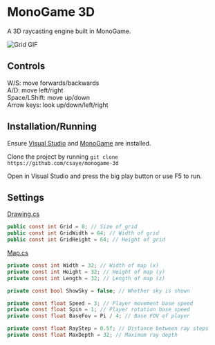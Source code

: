 # MonoGame 3D

A 3D raycasting engine built in MonoGame.

![Grid GIF](https://user-images.githubusercontent.com/27871609/114281435-988ab400-99fb-11eb-927c-273935e8ef42.gif)

## Controls

W/S: move forwards/backwards\
A/D: move left/right\
Space/LShift: move up/down\
Arrow keys: look up/down/left/right

## Installation/Running

Ensure [Visual Studio](https://visualstudio.microsoft.com/downloads/) and [MonoGame](https://www.monogame.net/downloads/) are installed.

Clone the project by running `git clone https://github.com/csaye/monogame-3d`

Open in Visual Studio and press the big play button or use F5 to run.

## Settings

[Drawing.cs](Mono3D/Drawing.cs)
```cs
public const int Grid = 8; // Size of grid
public const int GridWidth = 64; // Width of grid
public const int GridHeight = 64; // Height of grid
```

[Map.cs](Mono3D/Map.cs)
```cs
private const int Width = 32; // Width of map (x)
private const int Height = 32; // Height of map (y)
private const int Length = 32; // Length of map (z)

private const bool ShowSky = false; // Whether sky is shown

private const float Speed = 3; // Player movement base speed
private const float Spin = 1; // Player rotation base speed
private const float BaseFov = Pi / 4; // Base FOV of player

private const float RayStep = 0.5f; // Distance between ray steps
private const float MaxDepth = 32; // Maximum ray depth
```
